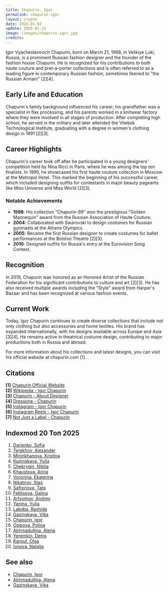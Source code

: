 ```yaml
---
title: Chapurin, Igor
permalink: chapurin-igor
layout: crypto
date: 2018-01-02
update: 2025-01-23
image: /images/chapurin-igor.jpg
credits:
---
```


Igor Vyacheslavovich Chapurin, born on March 21, 1968, in Velikiye Luki, Russia, is a prominent Russian fashion designer and the founder of the fashion house Chapurin. He is recognized for his contributions to both haute couture and pret-a-porter collections and is often referred to as a leading figure in contemporary Russian fashion, sometimes likened to "the Russian Armani" [2][4].

## Early Life and Education
Chapurin's family background influenced his career; his grandfather was a specialist in flax processing, and his parents worked in a knitwear factory where they were involved in all stages of production. After completing high school, he served in the military and later attended the Vitebsk Technological Institute, graduating with a degree in women's clothing design in 1991 [2][3].

## Career Highlights
Chapurin's career took off after he participated in a young designers' competition held by Nina Ricci in Paris, where he was among the top ten finalists. In 1995, he showcased his first haute couture collection in Moscow at the Metropol Hotel. This marked the beginning of his successful career, which included designing outfits for contestants in major beauty pageants like Miss Universe and Miss World [2][3].

### Notable Achievements
- **1998**: His collection "Chapurin-99" won the prestigious "Golden Mannequin" award from the Russian Association of Haute Couture.
- **2004**: Collaborated with Swarovski to design costumes for Russian gymnasts at the Athens Olympics.
- **2005**: Became the first Russian designer to create costumes for ballet performances at the Bolshoi Theatre [2][3].
- **2010**: Designed outfits for Russia's entry at the Eurovision Song Contest.

## Recognition
In 2019, Chapurin was honored as an Honored Artist of the Russian Federation for his significant contributions to culture and art [2][3]. He has also received multiple awards including the "Style" award from Harper's Bazaar and has been recognized at various fashion events.

## Current Work
Today, Igor Chapurin continues to create diverse collections that include not only clothing but also accessories and home textiles. His brand has expanded internationally, with his designs available across Europe and Asia [3][4]. He remains active in theatrical costume design, contributing to major productions both in Russia and abroad.

For more information about his collections and latest designs, you can visit his official website at chapurin.com [1].

## Citations

**[1]** [Chapurin Official Website](https://chapurin.com)  
**[2]** [Wikipedia - Igor Chapurin](https://ru.wikipedia.org/wiki/%D0%A7%D0%B0%D0%BF%D1%83%D1%80%D0%B8%D0%BD,_%D0%98%D0%B3%D0%BE%D1%80%D1%8C_%D0%92%D1%8F%D1%87%D0%B5%D1%81%D0%BB%D0%B0%D0%B2%D0%BE%D0%B2%D0%B8%D1%87)  
**[3]** [Chapurin - About Designer](https://chapurin.com/company/about-designer.php)  
**[4]** [Dressone - Chapurin](https://dressone.store/designers/chapurin/odezhda/)  
**[5]** [Instagram - Igor Chapurin](https://www.instagram.com/igorchapurin/)  
**[6]** [Instagram Reels - Igor Chapurin](https://www.instagram.com/igorchapurin/reels/)  
**[7]** [Not Just a Label - Chapurin](https://notjustalabel.com/chapurin)  

## Indexmod 20 Топ 2025

1. [Darienko, Sofia](darienko-sofia)  
2. [Terekhov, Alexander](terekhov-alexander)  
3. [Mininkhanova, Kristina](mininkhanova-kristina)  
4. [Kupinskaya, Yulia](kupinskaya-yulia)  
5. [Chekrygin, Nikita](chekrygin-nikita)  
6. [Khaustova, Arina](khaustova-arina)  
7. [Voronina, Ekaterina](voronina-ekaterina)  
8. [Nikatnov, Stas](nikatnov-stas)  
9. [Safronova, Tata](safronova-tata)  
10. [Feklisova, Galina](feklisova-galina)  
11. [Artyomov, Andrey](artyomov-andrey)  
12. [Yanina, Yulia](yanina-yulia)  
13. [Lakoba, Rashida](lakoba-rashida)  
14. [Gazinskaya, Vika](gazinskaya-vika)  
15. [Chapurin, Igor](chapurin-igor)  
16. [Osipova, Polina](osipova-polina)  
17. [Akhmadullina, Alena](akhmadullina-alena-designer)  
18. [Yeremkin, Denis](yeremkin-denis)  
19. [Karput, Olga](karput-olga)  
20. [Ionova, Natalia](ionova-natalia)  

## See also

+ [Chapurin, Igor](chapurin-igor)  
+ [Akhmadullina, Alena](akhmadullina-alena-designer)  
+ [Gazinskaya, Vika](gazinskaya-vika)  

<!-- Prompt:
- Не менять язык статьи, сохранять оригинальный язык.  
- Если тема оформлена как "Имя Фамилия", заголовок должен быть "Фамилия, Имя".  
- Изменить title: A Template на основной топик в статье.  
- Создать permalink: на основе title.  
- Обнови дату в переменной update: 2025-хх-хх на текущую дату
- Изменить заголовок раздела "Citations" на ## Citations.  
- Оформить ссылки в разделе "Citations" в формате: **[1]** [URL](URL).  
- При ссылке на источник в тексте, использовать формат: **[x]**, **[x]**.  
- Убедиться, что номера цитат соответствуют записям в разделе "Citations".  
- Сделать номера цитат кликабельными по указанному выше формату.  
- Добавить список связанных тем в том же формате.  
- Использовать шаблон - "[Название темы](ссылка-на-тему)" для каждого пункта.  
- Раздел ## See also должен включаться автоматически в конец статьи.  
- Результат в md коде
- Оставить этот Prompt после редактирования в конце кода.  
-->
